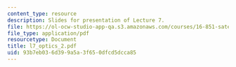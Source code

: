 ```yaml
---
content_type: resource
description: Slides for presentation of Lecture 7.
file: https://ol-ocw-studio-app-qa.s3.amazonaws.com/courses/16-851-satellite-engineering-fall-2003/93b7eb036d399a5a3f650dfcd5dcca85_l7_optics_2.pdf
file_type: application/pdf
resourcetype: Document
title: l7_optics_2.pdf
uid: 93b7eb03-6d39-9a5a-3f65-0dfcd5dcca85
---
```


